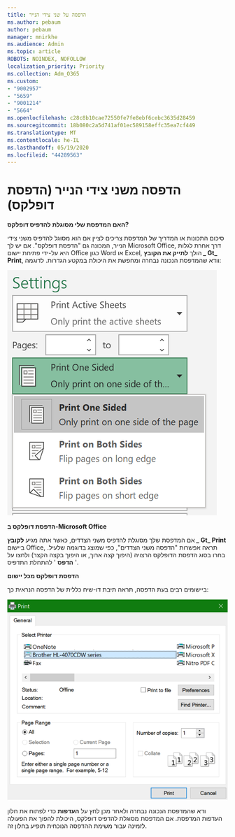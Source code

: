 ```yaml
---
title: הדפסה על שני צידי הנייר
ms.author: pebaum
author: pebaum
manager: mnirkhe
ms.audience: Admin
ms.topic: article
ROBOTS: NOINDEX, NOFOLLOW
localization_priority: Priority
ms.collection: Adm_O365
ms.custom:
- "9002957"
- "5659"
- "9001214"
- "5664"
ms.openlocfilehash: c28c8b10cae72550fe7fe8ebf6cebc3635d28459
ms.sourcegitcommit: 18b080c2a5d741af01ec589158effc35ea7cf449
ms.translationtype: MT
ms.contentlocale: he-IL
ms.lasthandoff: 05/19/2020
ms.locfileid: "44289563"
---
```

# <a name="printing-on-both-sides-of-paper-duplex-printing"></a>הדפסה משני צידי הנייר (הדפסת דופלקס)

**האם המדפסת שלי מסוגלת להדפיס דופלקס?**

סיכום התכונות או המדריך של המדפסת צריכים לציין אם הוא מסוגל להדפיס משני צידי הנייר, המכונה גם "הדפסת דופלקס". אם יש לך Microsoft Office, דרך אחרת לגלות היא על-ידי פתיחת יישום Office כגון Word או Excel, הולך **לתייק את הקובץ _ Gt_ Print**, וודא שהמדפסת הנכונה נבחרה ומחפשת את היכולת במקטע הגדרות. לדוגמה: 

![הגדרות מדפסת](media/print-settings.png)

**הדפסת דופלקס ב-Microsoft Office**

אם המדפסת שלך מסוגלת להדפיס משני הצדדים, כאשר אתה מגיע **לקובץ _ Gt_ Print** ביישום Office, תראה אפשרות "הדפסה משני הצדדים", כפי שמוצג בדוגמה שלעיל.  בחרו בסוג הדפסת הדופלקס הרצויה (היפוך קצה ארוך, או היפוך בקצה הקצר) ולחצו על ' **הדפס** ' להתחלת התדפיס.

**הדפסת דופלקס מכל יישום**

ביישומים רבים בעת הדפסה, תראה תיבת דו-שיח כללית של הדפסה הנראית כך: 

![תיבת הדו ' הדפסה '](media/print-dialog.png)

ודא שהמדפסת הנכונה נבחרה ולאחר מכן לחץ על **העדפות** כדי לפתוח את חלון העדפות המדפסת. אם המדפסת מסוגלת להדפיס דופלקס, היכולת להפוך את הפעולה לזמינה עבור משימת ההדפסה הנוכחית תופיע בחלון זה.
